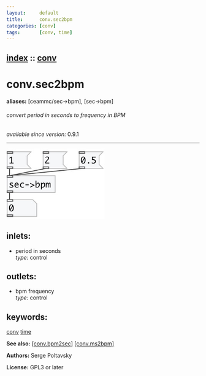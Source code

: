 ```yaml
---
layout:     default
title:      conv.sec2bpm
categories: [conv]
tags:       [conv, time]
---
```

[index](index.html) :: [conv](category_conv.html)
---

# conv.sec2bpm
**aliases:** [ceammc/sec-&gt;bpm], [sec-&gt;bpm]


###### convert period in seconds to frequency in BPM

*available since version:* 0.9.1

---




[![example](../examples/img/conv.sec2bpm.jpg)](../examples/pd/conv.sec2bpm.pd)









## inlets:

* period in seconds<br>
_type:_ control



## outlets:

* bpm frequency<br>
_type:_ control



## keywords:

[conv](keywords/conv.html)
[time](keywords/time.html)



**See also:**
[\[conv.bpm2sec\]](conv.bpm2sec.html)
[\[conv.ms2bpm\]](conv.ms2bpm.html)




**Authors:** Serge Poltavsky




**License:** GPL3 or later





